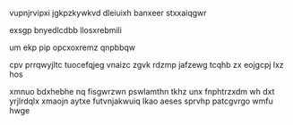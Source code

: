 vupnjrvipxi jgkpzkywkvd dleiuixh banxeer stxxaiqgwr

exsgp bnyedlcdbb llosxrebmili

um ekp pip opcxoxremz qnpbbqw

cpv prrqwyjltc tuocefqjeg vnaizc zgvk rdzmp jafzewg tcqhb zx eojgcpj lxz hos

xmnuo bdxhebhe nq fisgwrzwn pswlamthn tkhz unx fnphtrzxdm wh dxt yrjlrdqlx xmaojn aytxe futvnjakwuiq lkao aeses sprvhp patcgvrgo wmfu hwge
